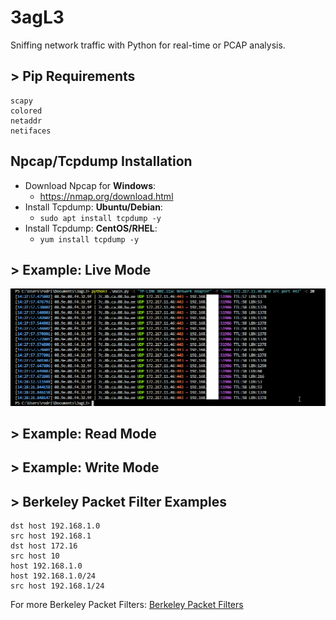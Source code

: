 # 3agL3
Sniffing network traffic with Python for real-time or PCAP analysis.

## > Pip Requirements
```
scapy
colored
netaddr
netifaces
```

## Npcap/Tcpdump Installation
- Download Npcap for **Windows**:
    - https://nmap.org/download.html
- Install Tcpdump: **Ubuntu/Debian**:
    - `sudo apt install tcpdump -y`
- Install Tcpdump: **CentOS/RHEL**:
    - `yum install tcpdump -y`

## > Example: Live Mode
![live_mode](images/live_mode.png)

## > Example: Read Mode

## > Example: Write Mode

## > Berkeley Packet Filter Examples
```
dst host 192.168.1.0
src host 192.168.1
dst host 172.16
src host 10
host 192.168.1.0
host 192.168.1.0/24
src host 192.168.1/24

```
For more Berkeley Packet Filters: [Berkeley Packet Filters](https://www.ibm.com/support/knowledgecenter/en/SS42VS_7.3.3/com.ibm.qradar.doc/c_forensics_bpf.html)

